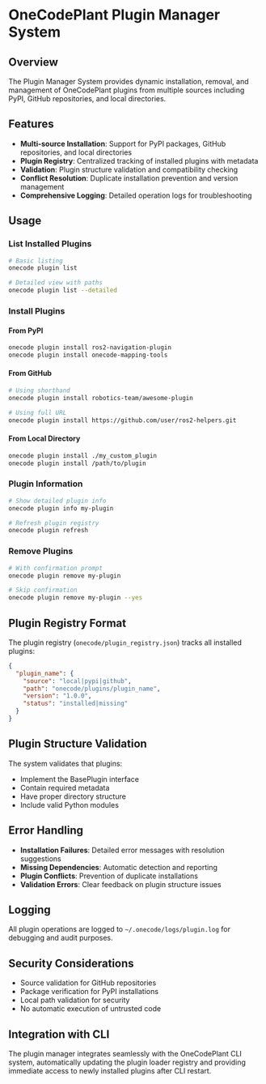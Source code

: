 # OneCodePlant Plugin Manager System

## Overview

The Plugin Manager System provides dynamic installation, removal, and management of OneCodePlant plugins from multiple sources including PyPI, GitHub repositories, and local directories.

## Features

- **Multi-source Installation**: Support for PyPI packages, GitHub repositories, and local directories
- **Plugin Registry**: Centralized tracking of installed plugins with metadata
- **Validation**: Plugin structure validation and compatibility checking
- **Conflict Resolution**: Duplicate installation prevention and version management
- **Comprehensive Logging**: Detailed operation logs for troubleshooting

## Usage

### List Installed Plugins
```bash
# Basic listing
onecode plugin list

# Detailed view with paths
onecode plugin list --detailed
```

### Install Plugins

#### From PyPI
```bash
onecode plugin install ros2-navigation-plugin
onecode plugin install onecode-mapping-tools
```

#### From GitHub
```bash
# Using shorthand
onecode plugin install robotics-team/awesome-plugin

# Using full URL
onecode plugin install https://github.com/user/ros2-helpers.git
```

#### From Local Directory
```bash
onecode plugin install ./my_custom_plugin
onecode plugin install /path/to/plugin
```

### Plugin Information
```bash
# Show detailed plugin info
onecode plugin info my-plugin

# Refresh plugin registry
onecode plugin refresh
```

### Remove Plugins
```bash
# With confirmation prompt
onecode plugin remove my-plugin

# Skip confirmation
onecode plugin remove my-plugin --yes
```

## Plugin Registry Format

The plugin registry (`onecode/plugin_registry.json`) tracks all installed plugins:

```json
{
  "plugin_name": {
    "source": "local|pypi|github",
    "path": "onecode/plugins/plugin_name",
    "version": "1.0.0",
    "status": "installed|missing"
  }
}
```

## Plugin Structure Validation

The system validates that plugins:
- Implement the BasePlugin interface
- Contain required metadata
- Have proper directory structure
- Include valid Python modules

## Error Handling

- **Installation Failures**: Detailed error messages with resolution suggestions
- **Missing Dependencies**: Automatic detection and reporting
- **Plugin Conflicts**: Prevention of duplicate installations
- **Validation Errors**: Clear feedback on plugin structure issues

## Logging

All plugin operations are logged to `~/.onecode/logs/plugin.log` for debugging and audit purposes.

## Security Considerations

- Source validation for GitHub repositories
- Package verification for PyPI installations
- Local path validation for security
- No automatic execution of untrusted code

## Integration with CLI

The plugin manager integrates seamlessly with the OneCodePlant CLI system, automatically updating the plugin loader registry and providing immediate access to newly installed plugins after CLI restart.